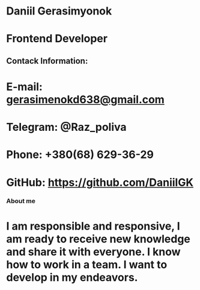 # Daniil Gerasimyonok
**Frontend Developer**
====
## Contack Information:


**E-mail:** gerasimenokd638@gmail.com
====
**Telegram:** @Raz_poliva
====
**Phone:** +380(68) 629-36-29
====
**GitHub:** https://github.com/DaniilGK
====



### About me
I am responsible and responsive, I am ready to receive new knowledge and share it with everyone. I know how to work in a team. I want to develop in my endeavors.
=====


